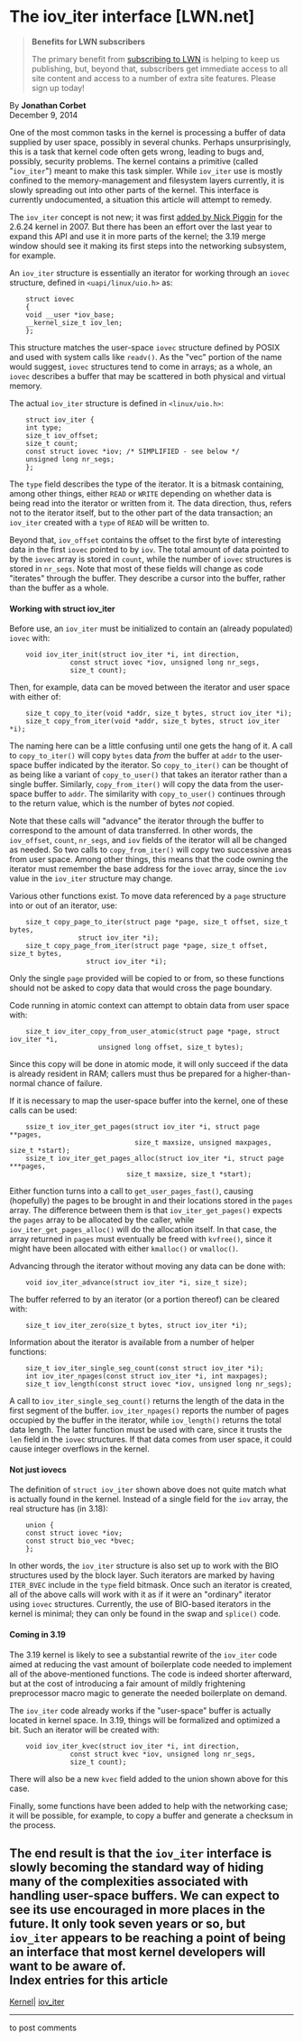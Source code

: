 # The iov_iter interface [LWN.net]

> **Benefits for LWN subscribers**
> 
> The primary benefit from [subscribing to LWN](/Promo/nst-nag5/subscribe) is helping to keep us publishing, but, beyond that, subscribers get immediate access to all site content and access to a number of extra site features. Please sign up today! 

By **Jonathan Corbet**  
December 9, 2014 

One of the most common tasks in the kernel is processing a buffer of data supplied by user space, possibly in several chunks. Perhaps unsurprisingly, this is a task that kernel code often gets wrong, leading to bugs and, possibly, security problems. The kernel contains a primitive (called "`iov_iter`") meant to make this task simpler. While `iov_iter` use is mostly confined to the memory-management and filesystem layers currently, it is slowly spreading out into other parts of the kernel. This interface is currently undocumented, a situation this article will attempt to remedy. 

The `iov_iter` concept is not new; it was first [added by Nick Piggin](http://git.kernel.org/linus/2f718ffc16c43a435d12919c75dbfad518abd056) for the 2.6.24 kernel in 2007. But there has been an effort over the last year to expand this API and use it in more parts of the kernel; the 3.19 merge window should see it making its first steps into the networking subsystem, for example. 

An `iov_iter` structure is essentially an iterator for working through an `iovec` structure, defined in `<uapi/linux/uio.h>` as: 
    
    
        struct iovec
        {
    	void __user *iov_base;
    	__kernel_size_t iov_len;
        };
    

This structure matches the user-space `iovec` structure defined by POSIX and used with system calls like `readv()`. As the "vec" portion of the name would suggest, `iovec` structures tend to come in arrays; as a whole, an `iovec` describes a buffer that may be scattered in both physical and virtual memory. 

The actual `iov_iter` structure is defined in `<linux/uio.h>`: 
    
    
        struct iov_iter {
    	int type;
    	size_t iov_offset;
    	size_t count;
    	const struct iovec *iov; /* SIMPLIFIED - see below */
    	unsigned long nr_segs;
        };
    

The `type` field describes the type of the iterator. It is a bitmask containing, among other things, either `READ` or `WRITE` depending on whether data is being read into the iterator or written from it. The data direction, thus, refers not to the iterator itself, but to the other part of the data transaction; an `iov_iter` created with a `type` of `READ` will be written to. 

Beyond that, `iov_offset` contains the offset to the first byte of interesting data in the first `iovec` pointed to by `iov`. The total amount of data pointed to by the `iovec` array is stored in `count`, while the number of `iovec` structures is stored in `nr_segs`. Note that most of these fields will change as code "iterates" through the buffer. They describe a cursor into the buffer, rather than the buffer as a whole. 

#### Working with struct iov_iter

Before use, an `iov_iter` must be initialized to contain an (already populated) `iovec` with: 
    
    
        void iov_iter_init(struct iov_iter *i, int direction,
    		       const struct iovec *iov, unsigned long nr_segs,
    		       size_t count);
    

Then, for example, data can be moved between the iterator and user space with either of: 
    
    
        size_t copy_to_iter(void *addr, size_t bytes, struct iov_iter *i);
        size_t copy_from_iter(void *addr, size_t bytes, struct iov_iter *i);
    

The naming here can be a little confusing until one gets the hang of it. A call to `copy_to_iter()` will copy `bytes` data _from_ the buffer at `addr` to the user-space buffer indicated by the iterator. So `copy_to_iter()` can be thought of as being like a variant of `copy_to_user()` that takes an iterator rather than a single buffer. Similarly, `copy_from_iter()` will copy the data from the user-space buffer to `addr`. The similarity with `copy_to_user()` continues through to the return value, which is the number of bytes _not_ copied. 

Note that these calls will "advance" the iterator through the buffer to correspond to the amount of data transferred. In other words, the `iov_offset`, `count`, `nr_segs`, and `iov` fields of the iterator will all be changed as needed. So two calls to `copy_from_iter()` will copy two successive areas from user space. Among other things, this means that the code owning the iterator must remember the base address for the `iovec` array, since the `iov` value in the `iov_iter` structure may change. 

Various other functions exist. To move data referenced by a `page` structure into or out of an iterator, use: 
    
    
        size_t copy_page_to_iter(struct page *page, size_t offset, size_t bytes,
    			     struct iov_iter *i);
        size_t copy_page_from_iter(struct page *page, size_t offset, size_t bytes,
    			       struct iov_iter *i);
    

Only the single `page` provided will be copied to or from, so these functions should not be asked to copy data that would cross the page boundary. 

Code running in atomic context can attempt to obtain data from user space with: 
    
    
        size_t iov_iter_copy_from_user_atomic(struct page *page, struct iov_iter *i,
    					  unsigned long offset, size_t bytes);
    

Since this copy will be done in atomic mode, it will only succeed if the data is already resident in RAM; callers must thus be prepared for a higher-than-normal chance of failure. 

If it is necessary to map the user-space buffer into the kernel, one of these calls can be used: 
    
    
        ssize_t iov_iter_get_pages(struct iov_iter *i, struct page **pages,
                                   size_t maxsize, unsigned maxpages, size_t *start);
        ssize_t iov_iter_get_pages_alloc(struct iov_iter *i, struct page ***pages, 
        	    			     size_t maxsize, size_t *start);
    

Either function turns into a call to `get_user_pages_fast()`, causing (hopefully) the pages to be brought in and their locations stored in the `pages` array. The difference between them is that `iov_iter_get_pages()` expects the `pages` array to be allocated by the caller, while `iov_iter_get_pages_alloc()` will do the allocation itself. In that case, the array returned in `pages` must eventually be freed with `kvfree()`, since it might have been allocated with either `kmalloc()` or `vmalloc()`. 

Advancing through the iterator without moving any data can be done with: 
    
    
        void iov_iter_advance(struct iov_iter *i, size_t size);
    

The buffer referred to by an iterator (or a portion thereof) can be cleared with: 
    
    
        size_t iov_iter_zero(size_t bytes, struct iov_iter *i);
    

Information about the iterator is available from a number of helper functions: 
    
    
        size_t iov_iter_single_seg_count(const struct iov_iter *i);
        int iov_iter_npages(const struct iov_iter *i, int maxpages);
        size_t iov_length(const struct iovec *iov, unsigned long nr_segs);
    

A call to `iov_iter_single_seg_count()` returns the length of the data in the first segment of the buffer. `iov_iter_npages()` reports the number of pages occupied by the buffer in the iterator, while `iov_length()` returns the total data length. The latter function must be used with care, since it trusts the `len` field in the `iovec` structures. If that data comes from user space, it could cause integer overflows in the kernel. 

#### Not just iovecs

The definition of `struct iov_iter` shown above does not quite match what is actually found in the kernel. Instead of a single field for the `iov` array, the real structure has (in 3.18): 
    
    
        union {
    	const struct iovec *iov;
    	const struct bio_vec *bvec;
        };
    

In other words, the `iov_iter` structure is also set up to work with the BIO structures used by the block layer. Such iterators are marked by having `ITER_BVEC` include in the `type` field bitmask. Once such an iterator is created, all of the above calls will work with it as if it were an "ordinary" iterator using `iovec` structures. Currently, the use of BIO-based iterators in the kernel is minimal; they can only be found in the swap and `splice()` code. 

#### Coming in 3.19

The 3.19 kernel is likely to see a substantial rewrite of the `iov_iter` code aimed at reducing the vast amount of boilerplate code needed to implement all of the above-mentioned functions. The code is indeed shorter afterward, but at the cost of introducing a fair amount of mildly frightening preprocessor macro magic to generate the needed boilerplate on demand. 

The `iov_iter` code already works if the "user-space" buffer is actually located in kernel space. In 3.19, things will be formalized and optimized a bit. Such an iterator will be created with: 
    
    
        void iov_iter_kvec(struct iov_iter *i, int direction,
    		       const struct kvec *iov, unsigned long nr_segs,
    		       size_t count);
    

There will also be a new `kvec` field added to the union shown above for this case. 

Finally, some functions have been added to help with the networking case; it will be possible, for example, to copy a buffer and generate a checksum in the process. 

The end result is that the `iov_iter` interface is slowly becoming the standard way of hiding many of the complexities associated with handling user-space buffers. We can expect to see its use encouraged in more places in the future. It only took seven years or so, but `iov_iter` appears to be reaching a point of being an interface that most kernel developers will want to be aware of.  
Index entries for this article  
---  
[Kernel](/Kernel/Index)| [iov_iter](/Kernel/Index#iov_iter)  
  


* * *

to post comments 
